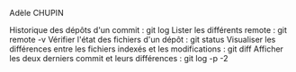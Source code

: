 Adèle CHUPIN

Historique des dépôts d'un commit : git log
Lister les différents remote : git remote -v
Vérifier l'état des fichiers d'un dépôt : git status
Visualiser les différences entre les fichiers indexés et les modifications : git diff
Afficher les deux derniers commit et leurs différences : git log -p -2

